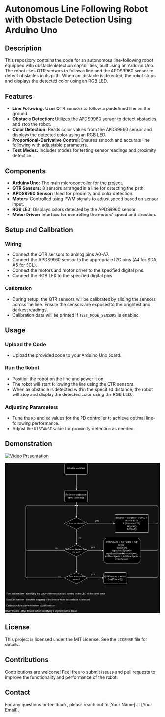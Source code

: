 # Autonomous Line Following Robot with Obstacle Detection Using Arduino Uno

## Description

This repository contains the code for an autonomous line-following robot equipped with obstacle detection capabilities, built using an Arduino Uno. The robot uses QTR sensors to follow a line and the APDS9960 sensor to detect obstacles in its path. When an obstacle is detected, the robot stops and displays the detected color using an RGB LED.

## Features

- **Line Following:** Uses QTR sensors to follow a predefined line on the ground.
- **Obstacle Detection:** Utilizes the APDS9960 sensor to detect obstacles and stop the robot.
- **Color Detection:** Reads color values from the APDS9960 sensor and displays the detected color using an RGB LED.
- **Proportional-Derivative Control:** Ensures smooth and accurate line following with adjustable parameters.
- **Test Modes:** Includes modes for testing sensor readings and proximity detection.

## Components

- **Arduino Uno:** The main microcontroller for the project.
- **QTR Sensors:** 8 sensors arranged in a line for detecting the path.
- **APDS9960 Sensor:** Used for proximity and color detection.
- **Motors:** Controlled using PWM signals to adjust speed based on sensor input.
- **RGB LED:** Displays colors detected by the APDS9960 sensor.
- **Motor Driver:** Interface for controlling the motors' speed and direction.

## Setup and Calibration

### Wiring
- Connect the QTR sensors to analog pins A0-A7.
- Connect the APDS9960 sensor to the appropriate I2C pins (A4 for SDA, A5 for SCL).
- Connect the motors and motor driver to the specified digital pins.
- Connect the RGB LED to the specified digital pins.

### Calibration
- During setup, the QTR sensors will be calibrated by sliding the sensors across the line. Ensure the sensors are exposed to the brightest and darkest readings.
- Calibration data will be printed if `TEST_MODE_SENSORS` is enabled.

## Usage

### Upload the Code
- Upload the provided code to your Arduino Uno board.

### Run the Robot
- Position the robot on the line and power it on.
- The robot will start following the line using the QTR sensors.
- When an obstacle is detected within the specified distance, the robot will stop and display the detected color using the RGB LED.

### Adjusting Parameters
- Tune the `Kp` and `Kd` values for the PD controller to achieve optimal line-following performance.
- Adjust the `DISTANSE` value for proximity detection as needed.

## Demonstration

[![Video Presentation](https://img.youtube.com/vi/YOUR_VIDEO_ID/0.jpg)](https://www.youtube.com/watch?v=YOUR_VIDEO_ID)

![Robot Image](Car_Diagram.drawio.png)

## License

This project is licensed under the MIT License. See the `LICENSE` file for details.

## Contributions

Contributions are welcome! Feel free to submit issues and pull requests to improve the functionality and performance of the robot.

## Contact

For any questions or feedback, please reach out to [Your Name] at [Your Email].
